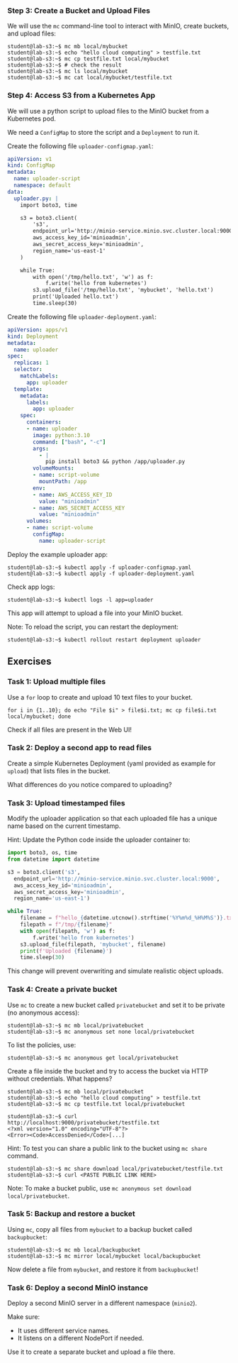 ### Step 3: Create a Bucket and Upload Files

We will use the `mc` command-line tool to interact with MinIO, create buckets, and upload files:

```shell-session
student@lab-s3:~$ mc mb local/mybucket
student@lab-s3:~$ echo "hello cloud computing" > testfile.txt
student@lab-s3:~$ mc cp testfile.txt local/mybucket
student@lab-s3:~$ # check the result
student@lab-s3:~$ mc ls local/mybucket
student@lab-s3:~$ mc cat local/mybucket/testfile.txt
```

### Step 4: Access S3 from a Kubernetes App

We will use a python script to upload files to the MinIO bucket from a Kubernetes pod.

We need a `ConfigMap` to store the script and a `Deployment` to run it.

Create the following file `uploader-configmap.yaml`:

```yaml
apiVersion: v1
kind: ConfigMap
metadata:
  name: uploader-script
  namespace: default
data:
  uploader.py: |
    import boto3, time

    s3 = boto3.client(
        's3',
        endpoint_url='http://minio-service.minio.svc.cluster.local:9000',
        aws_access_key_id='minioadmin',
        aws_secret_access_key='minioadmin',
        region_name='us-east-1'
    )

    while True:
        with open('/tmp/hello.txt', 'w') as f:
            f.write('hello from kubernetes')
        s3.upload_file('/tmp/hello.txt', 'mybucket', 'hello.txt')
        print('Uploaded hello.txt')
        time.sleep(30)
```

Create the following file `uploader-deployment.yaml`:

```yaml
apiVersion: apps/v1
kind: Deployment
metadata:
  name: uploader
spec:
  replicas: 1
  selector:
    matchLabels:
      app: uploader
  template:
    metadata:
      labels:
        app: uploader
    spec:
      containers:
      - name: uploader
        image: python:3.10
        command: ["bash", "-c"]
        args:
          - |
            pip install boto3 && python /app/uploader.py
        volumeMounts:
        - name: script-volume
          mountPath: /app
        env:
        - name: AWS_ACCESS_KEY_ID
          value: "minioadmin"
        - name: AWS_SECRET_ACCESS_KEY
          value: "minioadmin"
      volumes:
      - name: script-volume
        configMap:
          name: uploader-script
```

Deploy the example uploader app:

```shell-session
student@lab-s3:~$ kubectl apply -f uploader-configmap.yaml
student@lab-s3:~$ kubectl apply -f uploader-deployment.yaml
```

Check app logs:

```shell-session
student@lab-s3:~$ kubectl logs -l app=uploader
```

This app will attempt to upload a file into your MinIO bucket.

Note: To reload the script, you can restart the deployment:

```shell-session
student@lab-s3:~$ kubectl rollout restart deployment uploader
```

## Exercises

### Task 1: Upload multiple files

Use a `for` loop to create and upload 10 text files to your bucket.

```shell-session
for i in {1..10}; do echo "File $i" > file$i.txt; mc cp file$i.txt local/mybucket; done
```

Check if all files are present in the Web UI!

### Task 2: Deploy a second app to read files

Create a simple Kubernetes Deployment (yaml provided as example for `upload`) that lists files in the bucket.

What differences do you notice compared to uploading?

### Task 3: Upload timestamped files

Modify the uploader application so that each uploaded file has a unique name based on the current timestamp.

Hint: Update the Python code inside the uploader container to:

```python
import boto3, os, time
from datetime import datetime

s3 = boto3.client('s3',
  endpoint_url='http://minio-service.minio.svc.cluster.local:9000',
  aws_access_key_id='minioadmin',
  aws_secret_access_key='minioadmin',
  region_name='us-east-1')

while True:
    filename = f"hello_{datetime.utcnow().strftime('%Y%m%d_%H%M%S')}.txt"
    filepath = f"/tmp/{filename}"
    with open(filepath, 'w') as f:
        f.write('hello from kubernetes')
    s3.upload_file(filepath, 'mybucket', filename)
    print(f'Uploaded {filename}')
    time.sleep(30)
```

This change will prevent overwriting and simulate realistic object uploads.

### Task 4: Create a private bucket

Use `mc` to create a new bucket called `privatebucket` and set it to be private (no anonymous access):

```shell-session
student@lab-s3:~$ mc mb local/privatebucket
student@lab-s3:~$ mc anonymous set none local/privatebucket
```

To list the policies, use:

```shell-session
student@lab-s3:~$ mc anonymous get local/privatebucket
```

Create a file inside the bucket and try to access the bucket via HTTP without credentials. What happens?

```shell-session
student@lab-s3:~$ mc mb local/privatebucket
student@lab-s3:~$ echo "hello cloud computing" > testfile.txt
student@lab-s3:~$ mc cp testfile.txt local/privatebucket

student@lab-s3:~$ curl http://localhost:9000/privatebucket/testfile.txt
<?xml version="1.0" encoding="UTF-8"?>
<Error><Code>AccessDenied</Code>[...]
```

Hint: To test you can share a public link to the bucket using `mc share` command.

```shell-session
student@lab-s3:~$ mc share download local/privatebucket/testfile.txt
student@lab-s3:~$ curl <PASTE PUBLIC LINK HERE>
```

Note: To make a bucket public, use `mc anonymous set download local/privatebucket`.

### Task 5: Backup and restore a bucket

Using `mc`, copy all files from `mybucket` to a backup bucket called `backupbucket`:

```shell-session
student@lab-s3:~$ mc mb local/backupbucket
student@lab-s3:~$ mc mirror local/mybucket local/backupbucket
```

Now delete a file from `mybucket`, and restore it from `backupbucket`!

### Task 6: Deploy a second MinIO instance

Deploy a second MinIO server in a different namespace (`minio2`).

Make sure:
- It uses different service names.
- It listens on a different NodePort if needed.

Use it to create a separate bucket and upload a file there.
